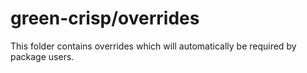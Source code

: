 # green-crisp/overrides

This folder contains overrides which will automatically be required by package users.
